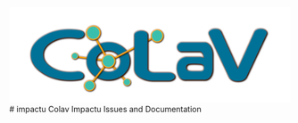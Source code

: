 <center><img src="https://raw.githubusercontent.com/colav/colav.github.io/master/img/Logo.png"/></center>
# impactu
Colav Impactu Issues and Documentation
